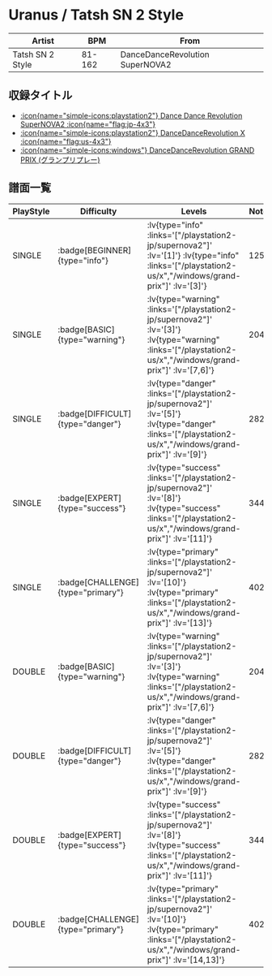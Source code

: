 # Uranus / Tatsh SN 2 Style

|Artist|BPM|From|
|------|---|----|
|Tatsh SN 2 Style|81-162|DanceDanceRevolution SuperNOVA2|

## 収録タイトル

- [ :icon{name="simple-icons:playstation2"} Dance Dance Revolution SuperNOVA2 :icon{name="flag:jp-4x3"} ](/playstation2-jp/supernova2)
- [ :icon{name="simple-icons:playstation2"} DanceDanceRevolution X :icon{name="flag:us-4x3"} ](/playstation2-us/x)
- [ :icon{name="simple-icons:windows"} DanceDanceRevolution GRAND PRIX (グランプリプレー)](/windows/grand-prix)

## 譜面一覧

|PlayStyle|Difficulty|Levels|Notes|Movie|
|---------|----------|------|-----|-----|
|SINGLE| :badge[BEGINNER]{type="info"} | :lv{type="info" :links='["/playstation2-jp/supernova2"]' :lv='[1]'}  :lv{type="info" :links='["/playstation2-us/x","/windows/grand-prix"]' :lv='[3]'} |125/0||
|SINGLE| :badge[BASIC]{type="warning"} | :lv{type="warning" :links='["/playstation2-jp/supernova2"]' :lv='[3]'}  :lv{type="warning" :links='["/playstation2-us/x","/windows/grand-prix"]' :lv='[7,6]'} |204/0||
|SINGLE| :badge[DIFFICULT]{type="danger"} | :lv{type="danger" :links='["/playstation2-jp/supernova2"]' :lv='[5]'}  :lv{type="danger" :links='["/playstation2-us/x","/windows/grand-prix"]' :lv='[9]'} |282/6||
|SINGLE| :badge[EXPERT]{type="success"} | :lv{type="success" :links='["/playstation2-jp/supernova2"]' :lv='[8]'}  :lv{type="success" :links='["/playstation2-us/x","/windows/grand-prix"]' :lv='[11]'} |344/7||
|SINGLE| :badge[CHALLENGE]{type="primary"} | :lv{type="primary" :links='["/playstation2-jp/supernova2"]' :lv='[10]'}  :lv{type="primary" :links='["/playstation2-us/x","/windows/grand-prix"]' :lv='[13]'} |402/0||
|DOUBLE| :badge[BASIC]{type="warning"} | :lv{type="warning" :links='["/playstation2-jp/supernova2"]' :lv='[3]'}  :lv{type="warning" :links='["/playstation2-us/x","/windows/grand-prix"]' :lv='[7,6]'} |204/0||
|DOUBLE| :badge[DIFFICULT]{type="danger"} | :lv{type="danger" :links='["/playstation2-jp/supernova2"]' :lv='[5]'}  :lv{type="danger" :links='["/playstation2-us/x","/windows/grand-prix"]' :lv='[9]'} |282/7||
|DOUBLE| :badge[EXPERT]{type="success"} | :lv{type="success" :links='["/playstation2-jp/supernova2"]' :lv='[8]'}  :lv{type="success" :links='["/playstation2-us/x","/windows/grand-prix"]' :lv='[11]'} |344/6||
|DOUBLE| :badge[CHALLENGE]{type="primary"} | :lv{type="primary" :links='["/playstation2-jp/supernova2"]' :lv='[10]'}  :lv{type="primary" :links='["/playstation2-us/x","/windows/grand-prix"]' :lv='[14,13]'} |402/0||

